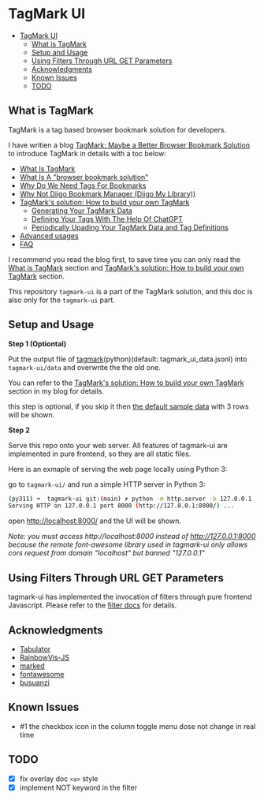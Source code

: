 # TagMark UI

- [TagMark UI](#tagmark-ui)
  - [What is TagMark](#what-is-tagmark)
  - [Setup and Usage](#setup-and-usage)
  - [Using Filters Through URL GET Parameters](#using-filters-through-url-get-parameters)
  - [Acknowledgments](#acknowledgments)
  - [Known Issues](#known-issues)
  - [TODO](#todo)

## What is TagMark

TagMark is a tag based browser bookmark solution for developers.

I have writien a blog [TagMark: Maybe a Better Browser Bookmark Solution](https://pwnfan.github.io/post/en/TagMark-Maybe-a-Better-Browser-Bookmark-Solution/) to introduce TagMark in details with a toc below:

- [What Is TagMark](https://pwnfan.github.io/post/en/TagMark-Maybe-a-Better-Browser-Bookmark-Solution/#what-is-tagmark)
- [What Is A "browser bookmark solution"](https://pwnfan.github.io/post/en/TagMark-Maybe-a-Better-Browser-Bookmark-Solution/#what-is-a-browser-bookmark-solution)
- [Why Do We Need Tags For Bookmarks](https://pwnfan.github.io/post/en/TagMark-Maybe-a-Better-Browser-Bookmark-Solution/#why-we-need-tags-for-bookmarks)
- [Why Not Diigo Bookmark Manager (Diigo My Library))](https://pwnfan.github.io/post/en/TagMark-Maybe-a-Better-Browser-Bookmark-Solution/#why-not-diigo-bookmark-manager-diigo-my-library)
- [TagMark's solution: How to build your own TagMark](https://pwnfan.github.io/post/en/TagMark-Maybe-a-Better-Browser-Bookmark-Solution/#tagmarks-solution-how-to-build-your-own-tagmark)
  - [Generating Your TagMark Data](https://pwnfan.github.io/post/en/TagMark-Maybe-a-Better-Browser-Bookmark-Solution/#generating-your-tagmark-data)
  - [Defining Your Tags With The Help Of ChatGPT](https://pwnfan.github.io/post/en/TagMark-Maybe-a-Better-Browser-Bookmark-Solution/#defining-your-tags-with-the-help-of-chatgpt)
  - [Periodically Upading Your TagMark Data and Tag Definitions](https://pwnfan.github.io/post/en/TagMark-Maybe-a-Better-Browser-Bookmark-Solution/#periodically-upading-your-tagmark-data-and-tag-definitions)
- [Advanced usages](https://pwnfan.github.io/post/en/TagMark-Maybe-a-Better-Browser-Bookmark-Solution/#advanced-usages)
- [FAQ](https://pwnfan.github.io/post/en/TagMark-Maybe-a-Better-Browser-Bookmark-Solution/#faq)

I recommend you read the blog first, to save time you can only read the [What is TagMark](https://pwnfan.github.io/post/en/TagMark-Maybe-a-Better-Browser-Bookmark-Solution/#what-is-tagmark) section and [TagMark's solution: How to build your own TagMark](https://pwnfan.github.io/post/en/TagMark-Maybe-a-Better-Browser-Bookmark-Solution/#tagmarks-solution-how-to-build-your-own-tagmark) section.

This repository `tagmark-ui` is a part of the TagMark solution, and this doc is also only for the `tagmark-ui` part.

## Setup and Usage

**Step 1 (Optiontal)**

Put the output file of [tagmark](https://github.com/pwnfan/tagmark)(python)(default: tagmark_ui_data.jsonl) into `tagmark-ui/data` and overwrite the the old one.

You can refer to the [TagMark's solution: How to build your own TagMark](https://pwnfan.github.io/post/en/TagMark-Maybe-a-Better-Browser-Bookmark-Solution/#tagmarks-solution-how-to-build-your-own-tagmark) section in my blog for details.

this step is optional, if you skip it then [the default sample data](./data/tagmark_ui_data.jsonl) with 3 rows will be shown.

**Step 2**

Serve this repo onto your web server. All features of tagmark-ui are implemented in pure frontend, so they are all static files.

Here is an exmaple of serving the web page locally using Python 3:

go to  `tagmark-ui/` and run a simple HTTP server in Python 3:

```bash
(py311) ➜  tagmark-ui git:(main) ✗ python -m http.server -b 127.0.0.1
Serving HTTP on 127.0.0.1 port 8000 (http://127.0.0.1:8000/) ...
```

open <http://localhost:8000/> and the UI will be shown.

_Note: you must access http://localhost:8000 instead of http://127.0.0.1:8000 because the remote font-awesome library used in tagmark-ui only allows cors request from domain "localhost" but banned "127.0.0.1"_

## Using Filters Through URL GET Parameters

tagmark-ui has implemented the invocation of filters through pure frontend Javascript. Please refer to the [filter docs](./doc/filter.en.md) for details.

## Acknowledgments

- [Tabulator](https://github.com/olifolkerd/tabulator)
- [RainbowVis-JS](https://github.com/anomal/RainbowVis-JS)
- [marked](https://github.com/markedjs/marked)
- [fontawesome](https://fontawesome.com/)
- [busuanzi](http://ibruce.info/2015/04/04/busuanzi)

## Known Issues

- #1 the checkbox icon in the column toggle menu dose not change in real time

## TODO

- [x] fix overlay doc `<a>` style
- [x] implement NOT keyword in the filter
